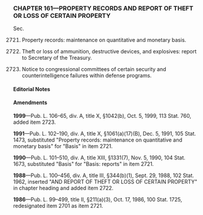 ### **CHAPTER 161—PROPERTY RECORDS AND REPORT OF THEFT OR LOSS OF CERTAIN PROPERTY** ###

Sec.

2721. Property records: maintenance on quantitative and monetary basis.

2722. Theft or loss of ammunition, destructive devices, and explosives: report to Secretary of the Treasury.

2723. Notice to congressional committees of certain security and counterintelligence failures within defense programs.

#### **Editorial Notes** ####

#### Amendments ####

**1999**—Pub. L. 106–65, div. A, title X, §1042(b), Oct. 5, 1999, 113 Stat. 760, added item 2723.

**1991**—Pub. L. 102–190, div. A, title X, §1061(a)(17)(B), Dec. 5, 1991, 105 Stat. 1473, substituted "Property records: maintenance on quantitative and monetary basis" for "Basis" in item 2721.

**1990**—Pub. L. 101–510, div. A, title XIII, §1331(7), Nov. 5, 1990, 104 Stat. 1673, substituted "Basis" for "Basis: reports" in item 2721.

**1988**—Pub. L. 100–456, div. A, title III, §344(b)(1), Sept. 29, 1988, 102 Stat. 1962, inserted "AND REPORT OF THEFT OR LOSS OF CERTAIN PROPERTY" in chapter heading and added item 2722.

**1986**—Pub. L. 99–499, title II, §211(a)(3), Oct. 17, 1986, 100 Stat. 1725, redesignated item 2701 as item 2721.